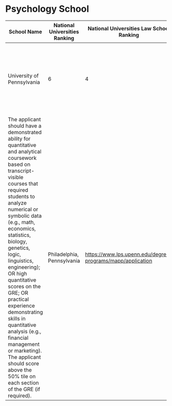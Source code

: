 # Psychology School

| School Name  |   National Universities Ranking |  National Universities Law School Ranking |  English Frequency Requirement| Academic Requirement |  Location | Website |
|----------------|---------|---------|---------|---------|------------|------------|
|University of Pennsylvania| 6 | 4 |		The minimum score for consideration is a 7.0 composite, with a writing score of 7.0 or higher, and no other subscore below 6.5.  | The applicant should have a bachelor’s degree with at least a 3.0 undergraduate GPA.
The applicant should have a demonstrated ability for quantitative and analytical coursework based on transcript-visible courses that required students to analyze numerical or symbolic data (e.g., math, economics, statistics, biology, genetics, logic, linguistics, engineering); OR high quantitative scores on the GRE; OR practical experience demonstrating skills in quantitative analysis (e.g., financial management or marketing). The applicant should score above the 50% tile on each section of the GRE (if required). |Philadelphia, Pennsylvania| https://www.lps.upenn.edu/degree-programs/mapp/application |

